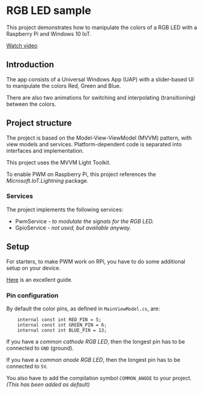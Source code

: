 # RGB LED sample

This project demonstrates how to manipulate the colors of a RGB LED with a Raspberry Pi and Windows 10 IoT.

[Watch video](https://www.youtube.com/watch?v=5dqCgXG2A3Y&index=2&list=PLLBU--06ftFotvv3nwtm0dZxR-xu0i2-u)

## Introduction

The app consists of a Universal Windows App (UAP) with a slider-based UI to manipulate the colors Red, Green and Blue. 

There are also two animations for switching and interpolating (transitioning) between the colors.

## Project structure

The project is based on the Model-View-ViewModel (MVVM) pattern, with view models and services. Platform-dependent code is separated into interfaces and implementation.

This project uses the MVVM Light Toolkit.

To enable PWM on Raspberry Pi, this project references the _Microsoft.IoT.Lightning_ package.

### Services

The project implements the following services:
* PwmService _- to modulate the signals for the RGB LED._
* GpioService _- not used, but available anyway._

## Setup

For starters, to make PWM work on RPi, you have to do some additional setup on your device. 

[Here](http://www.codeproject.com/Articles/1095762/How-to-Fade-an-LED-with-PWM-in-Windows-IoT) is an excellent guide.

### Pin configuration

By default the color pins, as defined in ```MainViewModel.cs```, are:

```
    internal const int RED_PIN = 5;
    internal const int GREEN_PIN = 6;
    internal const int BLUE_PIN = 13;
```


If you have a _common cathode RGB LED_, then the longest pin has to be connected to ```GND``` (ground).

If you have a _common anode RGB LED_, then the longest pin has to be connected to ```5V```.

You also have to add the compilation symbol ```COMMON_ANODE``` to your project. _(This has been added as default)_
